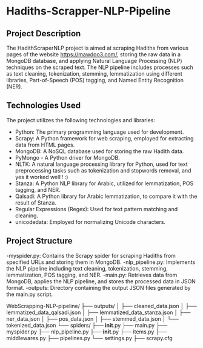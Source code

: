 # Hadiths-Scrapper-NLP-Pipeline

## Project Description

The HadithScraperNLP project is aimed at scraping Hadiths from various pages of the website https://mawdoo3.com/, storing the raw data in a MongoDB database, and applying Natural Language Processing (NLP) techniques on the scraped text. The NLP pipeline includes processes such as text cleaning, tokenization, stemming, lemmatization using different libraries, Part-of-Speech (POS) tagging, and Named Entity Recognition (NER).

## Technologies Used

The project utilizes the following technologies and libraries:

- Python: The primary programming language used for development.
- Scrapy: A Python framework for web scraping, employed for extracting data from HTML pages.
- MongoDB: A NoSQL database used for storing the raw Hadith data.
- PyMongo - A Python driver for MongoDB.
- NLTK: A natural language processing library for Python, used for text preprocessing tasks such as tokenization and stopwords removal, and yes it worked well!! :)
- Stanza: A Python NLP library for Arabic, utilized for lemmatization, POS tagging, and NER.
- Qalsadi: A Python library for Arabic lemmatization, to compare it with the result of Stanza.
- Regular Expressions (Regex): Used for text pattern matching and cleaning.
- unicodedata: Employed for normalizing Unicode characters.

## Project Structure 

-myspider.py: Contains the Scrapy spider for scraping Hadiths from specified URLs and storing them in MongoDB.
-nlp_pipeline.py: Implements the NLP pipeline including text cleaning, tokenization, stemming, lemmatization, POS tagging, and NER.
-main.py: Retrieves data from MongoDB, applies the NLP pipeline, and stores the processed data in JSON format.
-outputs: Directory containing the output JSON files generated by the main.py script.

WebScrapping-NLP-pipeline/
├── outputs/
│   ├── cleaned_data.json
│   ├── lemmatized_data_qalsadi.json
│   ├── lemmatized_data_stanza.json
│   ├── ner_data.json
│   ├── pos_data.json
│   ├── stemmed_data.json
│   └── tokenized_data.json
└── spiders/
    ├── __init__.py
    ├── main.py
    ├── myspider.py
    ├── nlp_pipeline.py
├── __init__.py
├── items.py
├── middlewares.py
├── pipelines.py
└── settings.py
├── scrapy.cfg
